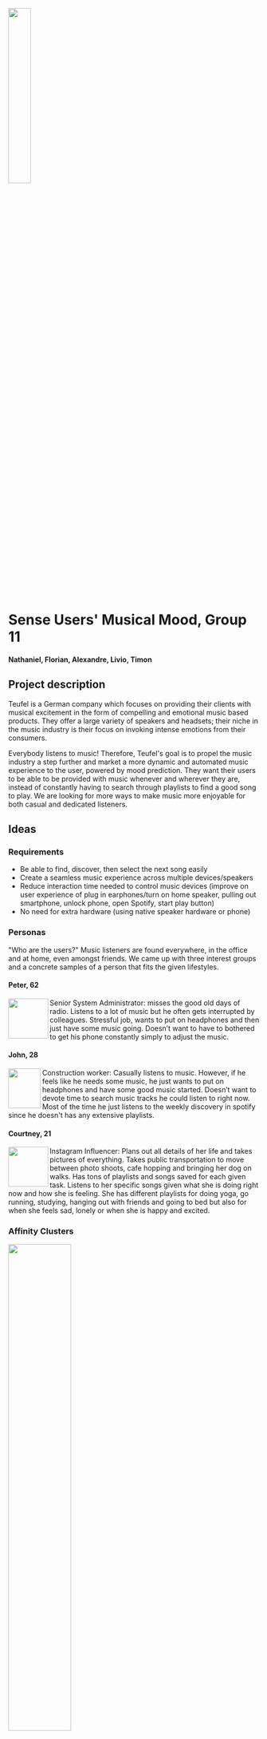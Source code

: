 <p align="left" width="100%">
  <img style="width:30%;align:left" src="https://ait.ethz.ch/img/logo-ait.png"> 
</p>

# Sense Users' Musical Mood, Group 11
#### Nathaniel, Florian, Alexandre, Livio, Timon

## Project description
Teufel is a German company which focuses on providing their clients with musical excitement in the form of compelling and emotional music based products. They offer a large variety of speakers and headsets; their niche in the music industry is their focus on invoking intense emotions from their consumers.

Everybody listens to music! Therefore, Teufel's goal is to propel the music industry a step further and market a more dynamic and automated music experience to the user, powered by mood prediction. They want their users to be able to be provided with music whenever and wherever they are, instead of constantly having to search through playlists to find a good song to play. We are looking for more ways to make music more enjoyable for both casual and dedicated listeners.

## Ideas

### Requirements
- Be able to find, discover, then select the next song easily
- Create a seamless music experience across multiple devices/speakers
- Reduce interaction time needed to control music devices (improve on user experience of plug in earphones/turn on home speaker, pulling out smartphone, unlock phone, open Spotify, start play button)
- No need for extra hardware (using native speaker hardware or phone)

### Personas

"Who are the users?" Music listeners are found everywhere, in the office and at home, even amongst friends. We came up with three interest groups and a concrete samples of a person that fits the given lifestyles.

#### Peter, 62
<img align="left" width="80" height="80" src="img/persona_peter.png">
Senior System Administrator: misses the good old days of radio. Listens to a lot of music but he often gets interrupted by colleagues. Stressful job, wants to put on headphones and then just have some music going. Doesn’t want to have to bothered to get his phone constantly simply to adjust the music.


#### John, 28
<img align="left" width="65" height="80" src="img/persona_john.png">
Construction worker: Casually listens to music. However, if he feels like he needs some music, he just wants to put on headphones and have some good music started. Doesn’t want to devote time to search music tracks he could listen to right now. Most of the time he just listens to the weekly discovery in spotify since he doesn't has any extensive playlists.


#### Courtney, 21
<img align="left" width="80" height="80" src="img/persona_courtney.png">
Instagram Influencer: Plans out all details of her life and takes pictures of everything. Takes public transportation to move between photo shoots, cafe hopping and bringing her dog on walks. Has tons of playlists and songs saved for each given task. Listens to her specific songs given what she is doing right now and how she is feeling. She has different playlists for doing yoga, go running, studying, hanging out with friends and going to bed but also for when she feels sad, lonely or when she is happy and excited.

### Affinity Clusters

<img style="width:50%;align:left" src="img/affinityclusters_overview.jpeg">

Through a brainstorming session amongst our team, we came up with some areas surrounding music and mood prediction that we wanted to explore.

#### New Software Features
- Artifical Intelligence
- Voice Control (Alexa, Siri, ...)
- Extension to existing Raumfeld App

#### Feeding the Teufel Brand
- Do it different
- Niche products
- Experimental & crazy stuff
- Fans as customers
- Direct resell to customers

#### Improving Music Experience
- Make music more enjoyable
- Boost emotions
- Improve music selection
- Support current ambience
- Suggest songs
- Reduce burden of searching for music 

#### Novel Hardware
- Mood Button
- Lightning Sensor
- Microphone

#### Engaging Moods/Emotions/Experience
- Intense, cool, fun
- Loud
- Exciting

### Key Ideas
We generated over 50 ideas in our preliminary brainstorming sessions. After we analyzed all of our potential ideas, it became apparent that there were two key areas that were the most promising. The intersection between mood prediction and music.

#### Seamless hardware-software integration
We wanted to explore how music listeners could listen to music more seamlessly.

- Quicker access to music:  If you leave the house you should have to press a minimum amount of buttons to keep the music playing on your headphones which was previously playing on the speaker. Preferably those transitions are hands-free. We also considered taking advantage of Smart Home integration. 
- Continuity: We also wanted to explore providing continuity by having the music play where you left the last time. For example if you were in the middle of an awesome playlist but interrupted by a colleague, music will continue playing when you put your headphones back on.
- Radio effect: Additionally, we wanted to look at recreating a "radio effect" where multiple people listened to the same music together, at the same time. Potentially even across large distances. The music played could be automatically determined by the common music preferences of the listeners.

#### Data-driven music
Secondly, we need to understand users through phone and sensor data such as location (GPS), date/time, seasons/holidays, local weather, calendar acvitities, activity and health data to provide a better music listening experience.

- We wanted to try and understand users through social media trends that could help us determine their overall mood and music preferences. This includes evaluating listening patterns on streaming services and understanding the user's habits such as how often music is played and what type of music according to a given context.  
- Using sensors in the phone, such as the microphone, GPS, and acceleration sensors, we can uncover more information about the mood the user may be in and provide even more accurate music predictions or suggestions to the user.

### Initial project Ideas
Given Teufel's position as an audio hardware company, we thought it was ideal that Teufel brought value to the market in terms of combining sensor data (microphones, GPS location, weather, time of day etc.) with user data (eg. music listening habits and social media profiles) to make the music listening experience even more hassle-free for Teufel users. 

Our shortlist of ideas were as follows:

1. The Big Teufel Button: A Surprise me button that features easy-to use instant-music. 
2. Blast to the Past: Reminder of music you liked to play to boost your mood. Map locations to music to bring you back on a mind trip through old times.
3. Social Music: Use information from the environment (volume, amout of people, devices nearby) to select according playlists to match the mood of all guests.

See [our presentation](Deliverables/presentation_ideas_10_18.pdf) for the detailed write-up.

### Feedback from Stakeholder
After a discussion with our stakeholder, Viktor, our contact from Teufel, we received the following feedback:  

- The "Big Teufel Button" was not a strong idea as one was quite limited in the amount of options available.
- Blast to the Past seemed to be the most emotionally compelling option, which fit well with the product goals for Teufel.
- Our Social Music idea had the biggest potential for Teufel overall and was the option most worth pursuing.

Therefore, we agreed to proceed with a focus of a social feature and the usage of sensors to detect, display and adjust a user's mood and integrate it into their music lifestyle. We therefore shifted gears and focused on building a user interface prototype based on the existing value proposition of the Raumfeld mobile app provided by Teufel. 


## Prototyping

### First draft

<img align="left" width="200" src="img/idea_scheduler.jpg">

<img align="left" width="200" src="img/idea_moodgrid.jpg">

<img align="left" width="200" src="img/idea_moodselection.jpg">

<img align="left" width="202" src="img/idea_sensors.jpg">

<img align="left" width="202" src="img/idea_socialmusic.jpg">
   
During the prototyping phase, we focused on the potential features and user interfaces for Teufel's Raumfeld app. The goal was to provide an interface to the user to display his current (automatically detected) mood in a readable format and give the user the possbility to adjust the default mood accordingly.

To represent the mood, we had to first find the correct keywords (attributes) that both accurately describe a given mood state and that are understandable to a general user.

Furthermore, there are multiple ways to present these attributes in a user interface. We were inspired by the brightness slider setting found in mobile phones. The default brightness is set by the system, but the user can still easily interact with a simple 1-dimensional slider to manually adjust the brightness according to his/her liking.

The first option is to display each factor seperately using one-dimensional sliders. This way the user can specifically adjust each factor separately. However, the trade off is that they may be overwhelmed by the amount of options.

![](img/interface2/Folie5.png)

The second interface uses a navigator in a 2-dimensional grid that can freely be moved around. Depending on where on the grid we find ourself, the chosen factors on the axis are taken into consideration according to the distance to the center of the grid. This allows for a very fast and easy adjustment but losing out on the option of fine-tuning each factor itself. There is also an option to gradually move the slider to the next position to achieve a smooth "mood transition".

![](img/interface2/Folie7.png)

In addition, we wanted to implement a social feature. We envisioned a platform where the mood state of multiple present people could be taken into account to create and/or adjust a playlist that is currently being played. By extending Teufel's Raumfeld music app and the current mood of the user, the user can perform a gesture with his phone towards a Teufel speaker which then takes the user's mood into account. The Raumfeld app will be able to combined data from all the connected user's preferences, analyze signals from the ambient environment, and generate a music playlist that matches the general mood of the room.

![](img/social_feature.png)
    
## Evaluating our Social Music Idea

We conducted two complementary, but separate user studies to evaluate the effectiveness of our user-interface ideas. We wanted to help various types music listeners find the right type of music for them.

### First User Study

First we wanted to find out what attributes best identify a user's mood and how best assign those factors to a given song. We found that Spotify's public API for music tracks already provide automatically generated values for some attributes, and so we wanted to see how those stacked against user perceptions.

To do so, we set up a survey that first asks the user to select factors which the user associates most with mood. We hoped that this would helped us select the attributes we would use in the user interface.

The second task provided to our respondents required users listen to three different songs, and then rate out of 10 for each music attribute listed. For example, a classic piece from Mozart is expected to have a low "danceability" rating.

After reading the musical and scientific literature on mood classification (see example [1]), the attribute words we chose to evaluate were: 
- loudness: how loud the track is
- happiness: tracks that are positivity, cheerfulness, euphoric
- speechiness: presence of spoken words in the track
- tempo: beats per minute
- energy: intensity and activity
- danceability: suitability for dancing

We conducted a survey using a web form. The results were as follows:

![](img/survey_avg.png?s=300)
![](img/survey_stddev.png?s=300)

We then compared the attribute values that were estimated according to Spotify's public API. After triangulating the error for each attribute we got the following results:
![](img/survey_error.png?s=300)

Based on the results of the initial survey, it was not clear if there was a subset of distinguishing characteristics that users would find applicable to their tastes due to the wide spread in opinion amongst respondents. However in terms of accuracy, (compared with the Spotify-generated feature values), loudness, energy and happiness topped the list in being consistent compared to user's understandings of the attribute words.

Since the results did not give clear indications of how to proceed with selecting the relevant attributes for our prototype, we decided to conduct a second survey that focused more on a concrete instance of one of our prototypes (the 2-Dimensional Navigator). 

### Second User Study

In our second study, we chose to evaluate the effectiveness of a 2-dimensional touch interface (the "Navigator") in guiding the users to choosing the type of music that they wish to listen to. This was evaluated using music from 4 different genres (mainstream pop, rock, hip-hop/rap and instrumental). 

Respondents were asked to rate the attributes of the music they listened to on a 2-dimensional scale. We used randomization within-subjects to reduce the likelihood of ordering skewing the results in the favor of the later-presented items (to account for respondents getting more skilled at classifying music with each iteration). 

A converse case was then presented in which respondents were given a specific quadarant in a 2-dimensional attribute scale, and asked to think of a specific song in that quadrant. A reference song (generated by the Spotify public API) was then presented to them, and users were asked to rate how similar the reference song was to the one that they thought of.

The findings of the survey indicated that users are extremely divided on their opinions about the attributes of the music and are not always satisfied with the attirbutes and ratings that are automatically generated by services like the Spotify public API. This made sense because individual music tastes tend to be subjective and vary widely.

To read more about the studies conducted, please read the the Study Report, which provides full details including information about the data collected.


### Study Report

The lessons learnt from this exercise in conducting our studies indicated that closed-loop feedback would be necessary to account for the variation and unpredictability of the users' tastes in music, and that support for this closed loop would need to built into the user interface that we are designing.

Please follow the link to read our full study including results: [Study Report (pdf)](Deliverables/study_report_group_11.pdf)   

### Feedback from Stakeholder

After presenting our results to Viktor from Teufel, our stakeholder, it was decided that we should put algorithms details aside since it is a very complex area and unfortunately out of scope for the course project. Instead, our focus would be turned to designing a concept user interface that already assumes a backend sensor and database suite that is able provide accurate music prediction and mood detection services.

After discussing the user interface options that our team had been exploring, Viktor and the team agreed that the 2-Dimensional Navigator is a fast and intuitive interface for users who simply want to choose a mood quickly. However, it might not be sufficient as a standalone interface. For example, an advanced user like Courtney may wish to tweak more than two attributes to get a specific playlist vibe that she wants. Viktor therefore agreed that we the team should explore supporting an "advanced option" for users that want to adjust their mood/music setting in more detail. This can be achieved, for example, through our 1-dimensional Slider prototype and additional drop-down menu to select specific genres.

## Approaching the final solution: An Elegant User Interface for mood-prediction music software

With the outcome of the discussions with Viktor and the Teufel team in mind that we shifted our focus from exploring sensors and mood classification to developing a responsive and elegant user interface for music listeners.

We assume the availability mood data, ie. the user has provided sufficient training input about their music tastes and made available environmental sensors such that the mood of the user(s) can be predicted with reasobale accuracy. 

Another requisite feature that we learnt from user studies was the absolute need for manual closed-loop feedback in our design, to augment the variety of users and inherent difficulty in mapping user's desired mood to a generalized, objective mood classifier. The product would have designed with the principle of "Customer knows best" in mind, meaning that users should have intuitive, complete and final control of the mood selection, even if it means overriding the automatically-generated setting.

At long last, we attempted to answer the million-dollar question: How can Teufel's mobile app Raumfeld be improved to accomodate interactivity with such features?

## Final Product: A concept user interface for mood-predicted music

There are two key elements to our final product, Mood Mode (inpisre dby users like Peter) and Social Mode (inspired by users like Courtney). These are novel ways of listening to music that are designed to inspire, delight and surprise users with new music that suits the very mood that they are in, without having to press more than a few buttons to get started.

### Mood Mode

![Folie3](img/interface2/Folie3.png)
![Folie5](img/interface2/Folie5.png)
![Folie7](img/interface2/Folie7.png)

- Easily display and modify the user's current mood using the 2-dimensional Navigator interface. Users can even use the Navigator to transition between two states so that the music will adjust over time from one mood setting to the other.

- The music instantly changes when the user uses the Navigator to adjust from one position to the other. This gives the user instant feedback in a closed-feedback loop. This is important because consumer's music tastes are subjective. Therefore, a closed-loop feedback will be essential in giving users reliable and instant responsiveness to their mood adjustments.

- If a user wishes to go into pro-mode, they can use the advanced tab. This features a Slider interfaces for each attribute. This feature allows a precise selection of specific genres, and its corresponding mood attributes. This way users can generate more accurate music results which will in turn, increase consumer satisfaction. 
- Depending on the location and environment of a user, Teufel can harness data from built-in device sensors (for example: microphone, accelerometer and location input data) to dynamically adjust the mood attributes. For instance, if the user is at a loud party, attribute values correlating with the environment's mood, such as "danceability", will increase. Alternatively, if the user is in a more calm setting such as a park, attributes such as "valence" will take over as the prevalent setting. This feature can be disabled by the user if desired.

### Social Mode

![Folie9](img/interface2/Folie9.png)
![Folie11](img/interface2/Folie11.png)
![Folie12](img/interface2/Folie12.png)

- If you meet up with other people or host social events often, we recommend using our Social Mode feature. Mix the current mood and preferences with the other tech-savvy users around you. Based on the group's combined mood, the music will adjust accordingly and provide the gathering appropriately selected songs for everyone's entertainment. Hosts can also choose to override the autmatically generated mood by manually selecting one instead.

- Guests can still directly influence what music is played using a song request feature. This way guests can help the host create a playlist. However, the suggestions can be filtered by requiring them to properly align with the current mood. This is also a great feature for casual deejays who want to handle song requests on the fly. Hosts can still choose to manually accept or reject song requests through a veto setting in the app if desired.

- Users can infuse their own music preferences and mood into an ongoing Social Mode session simply by connecting their phone to a Teufel speaker. The new user's default mood settings and music preferences will be shared with the host's system and a new overall mood playlist will be generated.

- Savvy users of Teufel will no longer need to spend time haggling over what playlist to play on which phone. It will be as simple as connecting one's phone to the host speaker and Social Mode will instantly generate a mood that suits everyone's tastes. Adding song suggestions has never been easier, just queue it up and enjoy the music!

## Final Video
You can find [our Video here](Deliverables/video_final_group_11.mp4).

## Comments; in closing
Our team (Group 11) is happy to have worked with Viktor and others at Teufel and were inspired by their vision of making music even easier to listen to, for everyone. The journey was fulfilling and inspiring for us as we had hoped, and the learning process is just as valuable as if not more so than the product that we have designed. Many thanks to our TAs, David and Seonwook for their ready advice and mentorship.

## References
[1] https://sites.tufts.edu/eeseniordesignhandbook/2015/music-mood-classification/
